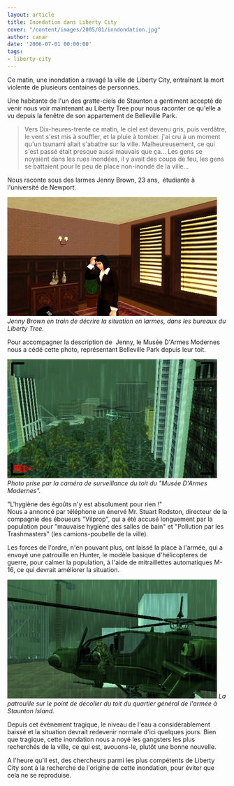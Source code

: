 ```yaml
---
layout: article
title: Inondation dans Liberty City
cover: "/content/images/2005/01/inndondation.jpg"
author: canar
date: '2006-07-01 00:00:00'
tags:
- liberty-city
---
```


Ce matin, une inondation a ravagé la ville de Liberty City, entraînant la mort violente de plusieurs centaines de personnes.

Une habitante de l'un des gratte-ciels de Staunton a gentiment accepté de venir nous voir maintenant au Liberty Tree pour nous raconter ce qu'elle a vu depuis la fenêtre de son appartement de Belleville Park.

> Vers Dix-heures-trente ce matin, le ciel est devenu gris, puis verdâtre, le vent s'est mis&nbsp;à souffler, et la pluie&nbsp;à tomber. j'ai cru&nbsp;à un moment qu'un tsunami allait s'abattre sur la ville. Malheureusement, ce qui s'est passé était presque aussi mauvais que ça... Les gens se noyaient dans les rues inondées, il y avait des coups de feu, les gens se battaient pour le peu de place non-inondé de la ville...

Nous raconte sous des larmes Jenny Brown, 23 ans,&nbsp; étudiante&nbsp;à l'université de Newport.

![Jenny Brown en train de décrire la situation en larmes, dans les bureaux du Liberty Tree.](/content/images/2005/01/jenny_brown_description.jpg)
_Jenny Brown en train de décrire la situation en larmes, dans les bureaux du Liberty Tree._

Pour accompagner la description de&nbsp; Jenny, le Musée D'Armes Modernes nous a cédé cette photo, représentant Belleville Park depuis leur toit.

![Photo prise par la caméra de surveillance du toit du "Musée D'Armes Modernes".](/content/images/2005/01/inndondation.jpg)
_Photo prise par la caméra de surveillance du toit du "Musée D'Armes Modernes"._

"L'hygiène des égoûts n'y est absolument pour rien !"  
Nous a annoncé par téléphone un énervé Mr. Stuart Rodston, directeur de la compagnie des éboueurs "Vilprop", qui a été accusé longuement par la population pour "mauvaise hygiène des salles de bain" et "Pollution par les Trashmasters" (les camions-poubelle de la ville).

Les forces de l'ordre, n'en pouvant plus, ont laissé la place&nbsp;à l'armée, qui a envoyé une patrouille en Hunter, le modèle basique d'hélicopteres de guerre, pour calmer la population,&nbsp;à l'aide de mitraillettes automatiques M-16, ce qui devrait améliorer la situation.

![La patrouille sur le point de décoller du toit du quartier général de l'armée à Staunton Island.](/content/images/2005/01/patrouille.jpg)
_La patrouille sur le point de décoller du toit du quartier général de l'armée à Staunton Island._

Depuis cet événement tragique, le niveau de l'eau a considérablement baissé et la situation devrait redevenir normale d'ici quelques jours. Bien que tragique, cette inondation nous a noyé les gangsters les plus recherchés de la ville, ce qui est, avouons-le, plutôt&nbsp;une bonne&nbsp;nouvelle.

A l'heure qu'il est, des chercheurs parmi les plus compétents de Liberty City sont&nbsp;à la recherche de l'origine de cette inondation, pour éviter que cela ne se reproduise.